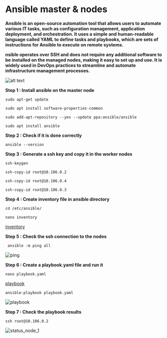 # Ansible master & nodes
**Ansible is an open-source automation tool that allows users to automate various IT tasks, such as configuration management, application deployment, and orchestration. It uses a simple and human-readable language called YAML to define tasks and playbooks, which are sets of instructions for Ansible to execute on remote systems.**

**nsible operates over SSH and does not require any additional software to be installed on the managed nodes, making it easy to set up and use. It is widely used in DevOps practices to streamline and automate infrastructure management processes.**

![alt text](https://www.devopsschool.com/blog/wp-content/uploads/2019/07/Understanding-Ansible-Architecture-using-diagram1.png)

**Step 1 : Install ansible on the master node**

`sudo apt-get update`

`sudo apt install software-properties-common`

`sudo add-apt-repository --yes --update ppa:ansible/ansible`

`sudo apt install ansible`

**Step 2 : Check if it is done correctly**

`ansible --version`

**Step 3 : Generate a ssh key and copy it in the worker nodes**

`ssh-keygen`

`ssh-copy-id root@10.106.0.2`

`ssh-copy-id root@10.106.0.4`

`ssh-copy-id root@10.106.0.3`

**Step 4 : Create inventory file in ansible directory**

`cd /etc/ansible/`

`nano inventory`

[inventory](https://github.com/gakengabinatsume/DevOps2023/blob/main/Ansible_project/inventory)

**Step 5 : Check the ssh connection to the nodes**

` ansible -m ping all`

![ping](https://github.com/gakengabinatsume/DevOps2023/assets/141765846/00f34204-252d-4bb2-bce2-d2f63ebbc070)

**Step 6 : Create a playbook.yaml file and run it**

`nano playbook.yaml`

[playbook](https://github.com/gakengabinatsume/DevOps2023/blob/main/Ansible_project/playbook.yaml/)

`ansible-playbook playbook.yaml`

![playbook](https://github.com/gakengabinatsume/DevOps2023/assets/141765846/7d430aa0-9816-4f45-81a0-2baa0636c27d)

**Step 7 : Check the playbook results**

`ssh root@10.106.0.2`

![status_node_1](https://github.com/gakengabinatsume/DevOps2023/assets/141765846/553896cf-1600-4e52-9d11-5df72ced71eb)


